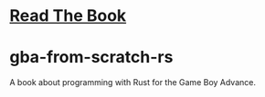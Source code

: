 # [Read The Book](https://lokathor.github.io/gba-from-scratch-rs/)

# gba-from-scratch-rs

A book about programming with Rust for the Game Boy Advance.
